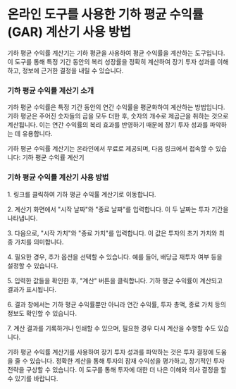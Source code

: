 온라인 도구를 사용한 기하 평균 수익률(GAR) 계산기 사용 방법
====================================

기하 평균 수익률 계산기는 기하 평균을 사용하여 평균 수익률을 계산하는 도구입니다. 이 도구를 통해 특정 기간 동안의 복리 성장률을 정확히 계산하여 장기 투자 성과를 이해하고, 정보에 근거한 결정을 내릴 수 있습니다.

### 기하 평균 수익률 계산기 소개

기하 평균 수익률은 특정 기간 동안의 연간 수익률을 평균화하여 계산하는 방법입니다. 기하 평균은 주어진 숫자들의 곱을 모두 더한 후, 숫자의 개수로 제곱근을 취하는 것으로 계산됩니다. 이는 연간 수익률의 복리 효과를 반영하기 때문에 장기 투자 성과를 파악하는 데 유용합니다.

기하 평균 수익률 계산기는 온라인에서 무료로 제공되며, 다음 링크에서 접속할 수 있습니다: 기하 평균 수익률 계산기

### 기하 평균 수익률 계산기 사용 방법

1\. 링크를 클릭하여 기하 평균 수익률 계산기로 이동합니다.

2\. 계산기 화면에서 "시작 날짜"와 "종료 날짜"를 입력합니다. 이 두 날짜는 투자 기간을 나타냅니다.

3\. 다음으로, "시작 가치"와 "종료 가치"를 입력합니다. 이 값은 투자의 초기 가치와 최종 가치를 의미합니다.

4\. 필요한 경우, 추가 옵션을 선택할 수 있습니다. 예를 들어, 배당금 재투자 여부 등을 설정할 수 있습니다.

5\. 입력한 값들을 확인한 후, "계산" 버튼을 클릭합니다. 기하 평균 수익률이 계산되고 결과가 표시됩니다.

6\. 결과 창에서는 기하 평균 수익률뿐만 아니라 연간 수익률, 투자 총액, 종료 가치 등의 정보도 확인할 수 있습니다.

7\. 계산 결과를 기록하거나 인쇄할 수 있으며, 필요한 경우 다시 계산을 수행할 수도 있습니다.

기하 평균 수익률 계산기를 사용하여 장기 투자 성과를 파악하는 것은 투자 결정에 도움을 줄 수 있습니다. 정확한 계산을 통해 투자의 잠재 수익성을 평가하고, 장기적인 투자 전략을 구상할 수 있습니다. 이 도구를 통해 투자에 대한 더 나은 이해와 의사 결정을 할 수 있기를 바랍니다.